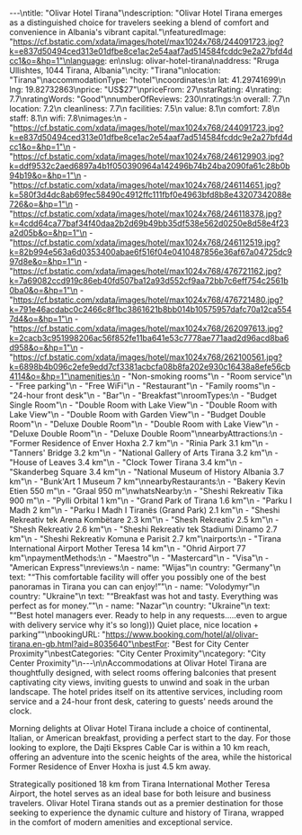 ---\ntitle: "Olivar Hotel Tirana"\ndescription: "Olivar Hotel Tirana emerges as a distinguished choice for travelers seeking a blend of comfort and convenience in Albania's vibrant capital."\nfeaturedImage: "https://cf.bstatic.com/xdata/images/hotel/max1024x768/244091723.jpg?k=e837d50494ced313e01dfbe8ce1ac2e54aaf7ad514584fcddc9e2a27bfd4dcc1&o=&hp=1"\nlanguage: en\nslug: olivar-hotel-tirana\naddress: "Rruga Ullishtes, 1044 Tirana, Albania"\ncity: "Tirana"\nlocation: "Tirana"\naccommodationType: "hotel"\ncoordinates:\n  lat: 41.29741699\n  lng: 19.82732863\nprice: "US$27"\npriceFrom: 27\nstarRating: 4\nrating: 7.7\nratingWords: "Good"\nnumberOfReviews: 230\nratings:\n  overall: 7.7\n  location: 7.2\n  cleanliness: 7.7\n  facilities: 7.5\n  value: 8.1\n  comfort: 7.8\n  staff: 8.1\n  wifi: 7.8\nimages:\n  - "https://cf.bstatic.com/xdata/images/hotel/max1024x768/244091723.jpg?k=e837d50494ced313e01dfbe8ce1ac2e54aaf7ad514584fcddc9e2a27bfd4dcc1&o=&hp=1"\n  - "https://cf.bstatic.com/xdata/images/hotel/max1024x768/246129903.jpg?k=ddf9532c2aed6897a4b1f050390964a142496b74b24ba2090fa61c28b0b94b19&o=&hp=1"\n  - "https://cf.bstatic.com/xdata/images/hotel/max1024x768/246114651.jpg?k=580f3d4dc8ab69fec58490c4912ffc111fbf0e4963bfd8b8e43207342088e726&o=&hp=1"\n  - "https://cf.bstatic.com/xdata/images/hotel/max1024x768/246118378.jpg?k=4cdd64ca77baf34f40daa2b2d69b49bb35df538e562d0250e8d58e4f23a2d05b&o=&hp=1"\n  - "https://cf.bstatic.com/xdata/images/hotel/max1024x768/246112519.jpg?k=82b994e563a6d0353400abae6f516f04e0410487856e36af67a04725dc997d8e&o=&hp=1"\n  - "https://cf.bstatic.com/xdata/images/hotel/max1024x768/476721162.jpg?k=7a69082ccd919c86eb40fd507ba12a93d552cf9aa72bb7c6eff754c2561b0ba0&o=&hp=1"\n  - "https://cf.bstatic.com/xdata/images/hotel/max1024x768/476721480.jpg?k=791e46acdabc0c2466c8f1bc3861621b8bb014b10575957dafc70a12ca5547d4&o=&hp=1"\n  - "https://cf.bstatic.com/xdata/images/hotel/max1024x768/262097613.jpg?k=2cacb3c951998206ac56f852fe11ba641e53c7778ae771aad2d96acd8ba6d958&o=&hp=1"\n  - "https://cf.bstatic.com/xdata/images/hotel/max1024x768/262100561.jpg?k=6898b4b096c2efe9edd7cf3381acbcfa08b8fa202e930c16438a8efe56cb4114&o=&hp=1"\namenities:\n  - "Non-smoking rooms"\n  - "Room service"\n  - "Free parking"\n  - "Free WiFi"\n  - "Restaurant"\n  - "Family rooms"\n  - "24-hour front desk"\n  - "Bar"\n  - "Breakfast"\nroomTypes:\n  - "Budget Single Room"\n  - "Double Room with Lake View"\n  - "Double Room with Lake View"\n  - "Double Room with Garden View"\n  - "Budget Double Room"\n  - "Deluxe Double Room"\n  - "Double Room with Lake View"\n  - "Deluxe Double Room"\n  - "Deluxe Double Room"\nnearbyAttractions:\n  - "Former Residence of Enver Hoxha 2.7 km"\n  - "Rinia Park 3.1 km"\n  - "Tanners' Bridge 3.2 km"\n  - "National Gallery of Arts Tirana 3.2 km"\n  - "House of Leaves 3.4 km"\n  - "Clock Tower Tirana 3.4 km"\n  - "Skanderbeg Square 3.4 km"\n  - "National Museum of History Albania 3.7 km"\n  - "Bunk'Art 1 Museum 7 km"\nnearbyRestaurants:\n  - "Bakery Kevin Etien 550 m"\n  - "Graal 950 m"\nwhatsNearby:\n  - "Sheshi Rekreativ Tika 900 m"\n  - "Pylli Orbital 1 km"\n  - "Grand Park of Tirana 1.6 km"\n  - "Parku I Madh 2 km"\n  - "Parku I Madh I Tiranës (Grand Park) 2.1 km"\n  - "Sheshi Rekreativ tek Arena Kombëtare 2.3 km"\n  - "Shesh Rekreativ 2.5 km"\n  - "Shesh Rekreativ 2.6 km"\n  - "Sheshi Rekreativ tek Stadiumi Dinamo 2.7 km"\n  - "Sheshi Rekreativ Komuna e Parisit 2.7 km"\nairports:\n  - "Tirana International Airport Mother Teresa 14 km"\n  - "Ohrid Airport 77 km"\npaymentMethods:\n  - "Maestro"\n  - "Mastercard"\n  - "Visa"\n  - "American Express"\nreviews:\n  - name: "Wijas"\n    country: "Germany"\n    text: "“This comfortable facility will offer you possibly one of the best panoramas in Tirana you can can enjoy!”"\n  - name: "Volodymyr"\n    country: "Ukraine"\n    text: "“Breakfast was hot and tasty. Everything was perfect as for money.”"\n  - name: "Nazar"\n    country: "Ukraine"\n    text: "“Best hotel managers ever. Ready to help in any requests.....even to argue with delivery service why it's so long)))
Quiet place, nice location + parking”"\nbookingURL: "https://www.booking.com/hotel/al/olivar-tirana.en-gb.html?aid=8035640"\nbestFor: "Best for City Center Proximity"\nbestCategories: "City Center Proximity"\ncategory: "City Center Proximity"\n---\n\nAccommodations at Olivar Hotel Tirana are thoughtfully designed, with select rooms offering balconies that present captivating city views, inviting guests to unwind and soak in the urban landscape. The hotel prides itself on its attentive services, including room service and a 24-hour front desk, catering to guests' needs around the clock.

Morning delights at Olivar Hotel Tirana include a choice of continental, Italian, or American breakfast, providing a perfect start to the day. For those looking to explore, the Dajti Ekspres Cable Car is within a 10 km reach, offering an adventure into the scenic heights of the area, while the historical Former Residence of Enver Hoxha is just 4.5 km away.

Strategically positioned 18 km from Tirana International Mother Teresa Airport, the hotel serves as an ideal base for both leisure and business travelers. Olivar Hotel Tirana stands out as a premier destination for those seeking to experience the dynamic culture and history of Tirana, wrapped in the comfort of modern amenities and exceptional service.